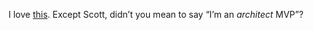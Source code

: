 I love
[this](http://www.hanselman.com/blog/PermaLink,guid,5b10f333-2673-4b19-877b-72eb337abeaa.aspx).
Except Scott, didn’t you mean to say “I’m an *architect* MVP”?
